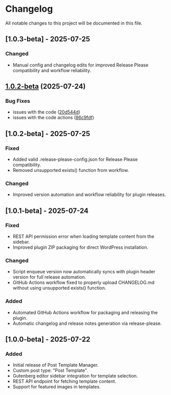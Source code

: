 # Changelog

All notable changes to this project will be documented in this file.

## [1.0.3-beta] - 2025-07-25
### Changed
- Manual config and changelog edits for improved Release Please compatibility and workflow reliability.

## [1.0.2-beta](https://github.com/jp-pelegrino/post-template-manager/compare/v1.0.1-beta...v1.0.2-beta) (2025-07-24)


### Bug Fixes

* issues with the code ([20d544d](https://github.com/jp-pelegrino/post-template-manager/commit/20d544d860a3453140bcd3cf9b58a3c24220701b))
* issues with the code actions ([86c9fdf](https://github.com/jp-pelegrino/post-template-manager/commit/86c9fdf5d0c14481246eb6700625dc3228c22e3d))
## [1.0.2-beta] - 2025-07-25
### Fixed
- Added valid .release-please-config.json for Release Please compatibility.
- Removed unsupported exists() function from workflow.
### Changed
- Improved version automation and workflow reliability for plugin releases.

## [1.0.1-beta] - 2025-07-24
### Fixed
- REST API permission error when loading template content from the sidebar.
- Improved plugin ZIP packaging for direct WordPress installation.

### Changed
- Script enqueue version now automatically syncs with plugin header version for full release automation.
- GitHub Actions workflow fixed to properly upload CHANGELOG.md without using unsupported exists() function.

### Added
- Automated GitHub Actions workflow for packaging and releasing the plugin.
- Automatic changelog and release notes generation via release-please.

## [1.0.0-beta] - 2025-07-22
### Added
- Initial release of Post Template Manager.
- Custom post type: "Post Template".
- Gutenberg editor sidebar integration for template selection.
- REST API endpoint for fetching template content.
- Support for featured images in templates.
